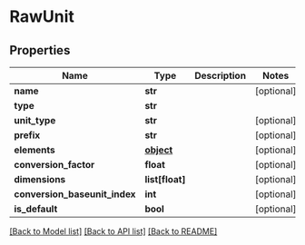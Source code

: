 # RawUnit

## Properties
Name | Type | Description | Notes
------------ | ------------- | ------------- | -------------
**name** | **str** |  | [optional] 
**type** | **str** |  | 
**unit_type** | **str** |  | [optional] 
**prefix** | **str** |  | [optional] 
**elements** | [**object**](.md) |  | [optional] 
**conversion_factor** | **float** |  | [optional] 
**dimensions** | **list[float]** |  | [optional] 
**conversion_baseunit_index** | **int** |  | [optional] 
**is_default** | **bool** |  | [optional] 

[[Back to Model list]](../README.md#documentation-for-models) [[Back to API list]](../README.md#documentation-for-api-endpoints) [[Back to README]](../README.md)


